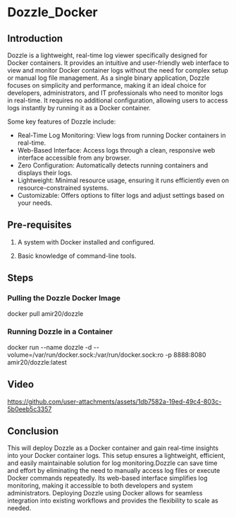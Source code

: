 # Dozzle_Docker
## Introduction
Dozzle is a lightweight, real-time log viewer specifically designed for Docker containers. It provides an intuitive and user-friendly web interface to view and monitor Docker container logs without the need for complex setup or manual log file management.
As a single binary application, Dozzle focuses on simplicity and performance, making it an ideal choice for developers, administrators, and IT professionals who need to monitor logs in real-time. It requires no additional configuration, allowing users to access logs instantly by running it as a Docker container.


Some key features of Dozzle include:
+ Real-Time Log Monitoring: View logs from running Docker containers in real-time.
+ Web-Based Interface: Access logs through a clean, responsive web interface accessible from any browser.
+ Zero Configuration: Automatically detects running containers and displays their logs.
+ Lightweight: Minimal resource usage, ensuring it runs efficiently even on resource-constrained systems.
+ Customizable: Offers options to filter logs and adjust settings based on your needs.

## Pre-requisites

1. A system with Docker installed and configured. 

2. Basic knowledge of command-line tools.

## Steps
### Pulling the Dozzle Docker Image

docker pull amir20/dozzle

### Running Dozzle in a Container

docker run --name dozzle -d --volume=/var/run/docker.sock:/var/run/docker.sock:ro -p 8888:8080 amir20/dozzle:latest

## Video


https://github.com/user-attachments/assets/1db7582a-19ed-49c4-803c-5b0eeb5c3357



## Conclusion
This will deploy Dozzle as a Docker container and gain real-time insights into your Docker container logs. This setup ensures a lightweight, efficient, and easily maintainable solution for log monitoring.Dozzle can save time and effort by eliminating the need to manually access log files or execute Docker commands repeatedly. Its web-based interface simplifies log monitoring, making it accessible to both developers and system administrators. Deploying Dozzle using Docker allows for seamless integration into existing workflows and provides the flexibility to scale as needed. 
